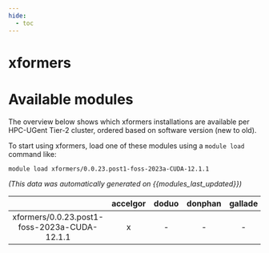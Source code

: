 ```yaml
---
hide:
  - toc
---
```


xformers
========

# Available modules


The overview below shows which xformers installations are available per HPC-UGent Tier-2 cluster, ordered based on software version (new to old).

To start using xformers, load one of these modules using a `module load` command like:

```shell
module load xformers/0.0.23.post1-foss-2023a-CUDA-12.1.1
```

*(This data was automatically generated on {{modules_last_updated}})*

| |accelgor|doduo|donphan|gallade|joltik|litleo|shinx|
| :---: | :---: | :---: | :---: | :---: | :---: | :---: | :---: |
|xformers/0.0.23.post1-foss-2023a-CUDA-12.1.1|x|-|-|-|x|x|-|

